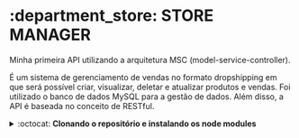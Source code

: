 <h1>:department_store: STORE MANAGER</h1>

<div>
  <p>Minha primeira API utilizando a arquitetura MSC (model-service-controller).</p>
  <p>É um sistema de gerenciamento de vendas no formato dropshipping em que será possível criar, visualizar, deletar e atualizar produtos e vendas. Foi utilizado o banco de dados MySQL para a gestão de dados. Além disso, a API é baseada no conceito de RESTful.</p>
</div>

<details>
  <summary>:octocat: <strong>Clonando o repositório e instalando os node modules</strong></summary>
  
  1. Clone o repositório
  
  - `git clone git@github.com:danillogoncalves/26-store-manager.git`;
  
  - Entre na pasta que foi criada no processo de clonagem:
    - `cd 26-store-manager`;
  
  2. Faça a instalação das dependências
  
  - `npm install` ou `npm i`;
</details>
